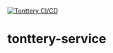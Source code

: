 [![Tonttery CI/CD](https://github.com/fragaLY/tonttery-service/actions/workflows/tonterry-service.yml/badge.svg?branch=main)](https://github.com/fragaLY/tonttery-service/actions/workflows/tonterry-service.yml)
# tonttery-service
